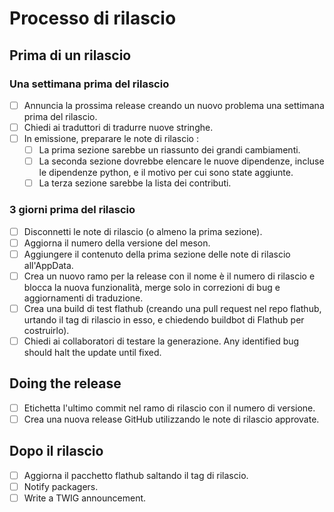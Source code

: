 # Processo di rilascio

## Prima di un rilascio

### Una settimana prima del rilascio
- [ ] Annuncia la prossima release creando un nuovo problema una settimana prima del rilascio.
- [ ] Chiedi ai traduttori di tradurre nuove stringhe.
- [ ] In emissione, preparare le note di rilascio :
  - [ ] La prima sezione sarebbe un riassunto dei grandi cambiamenti.
  - [ ] La seconda sezione dovrebbe elencare le nuove dipendenze, incluse le dipendenze python, e il motivo per cui sono state aggiunte.
  - [ ] La terza sezione sarebbe la lista dei contributi.

### 3 giorni prima del rilascio
- [ ] Disconnetti le note di rilascio (o almeno la prima sezione).
- [ ] Aggiorna il numero della versione del meson.
- [ ] Aggiungere il contenuto della prima sezione delle note di rilascio all'AppData.
- [ ] Crea un nuovo ramo per la release con il nome è il numero di rilascio e blocca la nuova funzionalità, merge solo in correzioni di bug e aggiornamenti di traduzione.
- [ ] Crea una build di test flathub (creando una pull request nel repo flathub, urtando il tag di rilascio in esso, e chiedendo buildbot di Flathub per costruirlo).
- [ ] Chiedi ai collaboratori di testare la generazione. Any identified bug should halt the update until fixed.

## Doing the release
- [ ] Etichetta l'ultimo commit nel ramo di rilascio con il numero di versione.
- [ ] Crea una nuova release GitHub utilizzando le note di rilascio approvate.

## Dopo il rilascio
- [ ] Aggiorna il pacchetto flathub saltando il tag di rilascio.
- [ ] Notify packagers.
- [ ] Write a TWIG announcement.
